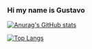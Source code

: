 ### Hi my name is Gustavo
 [![Anurag's GitHub stats](https://github-readme-stats.vercel.app/api?username=guticloonegames&show_icons=true&theme=tokyonight)](https://github.com/anuraghazra/github-readme-stats) 
 
 [![Top Langs](https://github-readme-stats.vercel.app/api/top-langs/?username=guticloonegames&layout=compact&theme=tokyonight&card_width=445)](https://github.com/anuraghazra/github-readme-stats)



<!--
**guticloonegames/guticloonegames** is a ✨ _special_ ✨ repository because its `README.md` (this file) appears on your GitHub profile.

Here are some ideas to get you started:

- 🔭 I’m currently working on ...
- 🌱 I’m currently learning ...
- 👯 I’m looking to collaborate on ...
- 🤔 I’m looking for help with ...
- 💬 Ask me about ...
- 📫 How to reach me: ...
- 😄 Pronouns: ...
- ⚡ Fun fact: ...
-->
